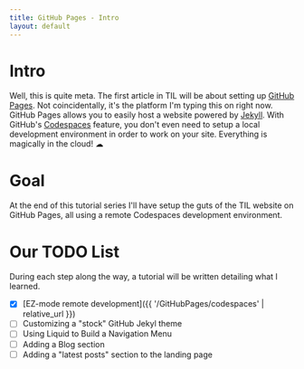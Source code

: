 ```yaml
---
title: GitHub Pages - Intro
layout: default
---
```


# Intro
Well, this is quite meta. The first article in TIL will be about setting up [GitHub Pages](https://pages.github.com/). Not coincidentally, it's the platform I'm typing this on right now. 
GitHub Pages allows you to easily host a website powered by [Jekyll](https://jekyllrb.com/). With GitHub's [Codespaces](https://github.com/features/codespaces) feature, you don't even 
need to setup a local development environment in order to work on your site. Everything is magically in the cloud! ☁


# Goal
At the end of this tutorial series I'll have setup the guts of the TIL website on GitHub Pages, all using a remote Codespaces development environment. 

# Our TODO List
During each step along the way, a tutorial will be written detailing what I learned.

- [x] [EZ-mode remote development]({{ '/GitHubPages/codespaces' | relative_url }})
- [ ] Customizing a "stock" GitHub Jekyl theme
- [ ] Using Liquid to Build a Navigation Menu
- [ ] Adding a Blog section
- [ ] Adding a "latest posts" section to the landing page